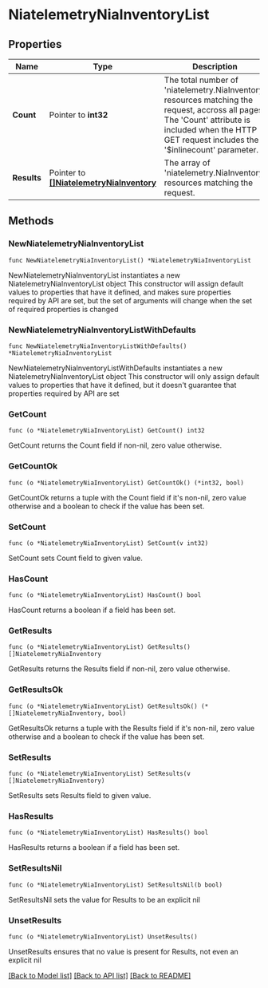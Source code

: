 # NiatelemetryNiaInventoryList

## Properties

Name | Type | Description | Notes
------------ | ------------- | ------------- | -------------
**Count** | Pointer to **int32** | The total number of &#39;niatelemetry.NiaInventory&#39; resources matching the request, accross all pages. The &#39;Count&#39; attribute is included when the HTTP GET request includes the &#39;$inlinecount&#39; parameter. | [optional] 
**Results** | Pointer to [**[]NiatelemetryNiaInventory**](NiatelemetryNiaInventory.md) | The array of &#39;niatelemetry.NiaInventory&#39; resources matching the request. | [optional] 

## Methods

### NewNiatelemetryNiaInventoryList

`func NewNiatelemetryNiaInventoryList() *NiatelemetryNiaInventoryList`

NewNiatelemetryNiaInventoryList instantiates a new NiatelemetryNiaInventoryList object
This constructor will assign default values to properties that have it defined,
and makes sure properties required by API are set, but the set of arguments
will change when the set of required properties is changed

### NewNiatelemetryNiaInventoryListWithDefaults

`func NewNiatelemetryNiaInventoryListWithDefaults() *NiatelemetryNiaInventoryList`

NewNiatelemetryNiaInventoryListWithDefaults instantiates a new NiatelemetryNiaInventoryList object
This constructor will only assign default values to properties that have it defined,
but it doesn't guarantee that properties required by API are set

### GetCount

`func (o *NiatelemetryNiaInventoryList) GetCount() int32`

GetCount returns the Count field if non-nil, zero value otherwise.

### GetCountOk

`func (o *NiatelemetryNiaInventoryList) GetCountOk() (*int32, bool)`

GetCountOk returns a tuple with the Count field if it's non-nil, zero value otherwise
and a boolean to check if the value has been set.

### SetCount

`func (o *NiatelemetryNiaInventoryList) SetCount(v int32)`

SetCount sets Count field to given value.

### HasCount

`func (o *NiatelemetryNiaInventoryList) HasCount() bool`

HasCount returns a boolean if a field has been set.

### GetResults

`func (o *NiatelemetryNiaInventoryList) GetResults() []NiatelemetryNiaInventory`

GetResults returns the Results field if non-nil, zero value otherwise.

### GetResultsOk

`func (o *NiatelemetryNiaInventoryList) GetResultsOk() (*[]NiatelemetryNiaInventory, bool)`

GetResultsOk returns a tuple with the Results field if it's non-nil, zero value otherwise
and a boolean to check if the value has been set.

### SetResults

`func (o *NiatelemetryNiaInventoryList) SetResults(v []NiatelemetryNiaInventory)`

SetResults sets Results field to given value.

### HasResults

`func (o *NiatelemetryNiaInventoryList) HasResults() bool`

HasResults returns a boolean if a field has been set.

### SetResultsNil

`func (o *NiatelemetryNiaInventoryList) SetResultsNil(b bool)`

 SetResultsNil sets the value for Results to be an explicit nil

### UnsetResults
`func (o *NiatelemetryNiaInventoryList) UnsetResults()`

UnsetResults ensures that no value is present for Results, not even an explicit nil

[[Back to Model list]](../README.md#documentation-for-models) [[Back to API list]](../README.md#documentation-for-api-endpoints) [[Back to README]](../README.md)


